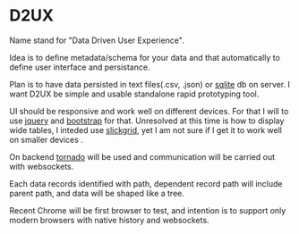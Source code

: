 # D2UX

Name stand for "Data Driven User Experience". 

Idea is to define metadata/schema for your data and that automatically 
to define user interface and persistance. 

Plan is to have  data persisted in text files(.csv, .json) or 
[sqlite][] db on server. I want D2UX be simple and usable standalone 
rapid prototyping tool.  

UI should be responsive and work well on different devices. 
For that I will to use [jquery][] and [bootstrap][] for that. 
Unresolved at this time is how to display wide tables, I inteded use 
[slickgrid][], yet I am not sure if I get it to work well on smaller 
devices .

On backend [tornado][] will be used and communication will be 
carried out with websockets.

Each data records identified with path, dependent record 
path will include parent path, and data will be shaped 
like a tree.

Recent Chrome will be first browser to test, and intention is 
to support only modern browsers with native history and websockets.

[jquery]: http://jquery.com
[bootstrap]: http://getbootstrap.com/
[slickgrid]: https://github.com/mleibman/SlickGrid
[tornado]: http://tornadoweb.org
[sqlite]: http://sqlite.org


